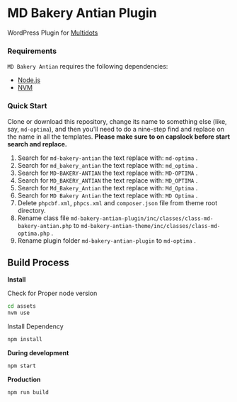 # MD Bakery Antian Plugin

WordPress Plugin for [Multidots](https://www.multidots.com/)

### Requirements

`MD Bakery Antian` requires the following dependencies:

- [Node.js](https://nodejs.org/)
- [NVM](https://wptraining.md10x.com/lessons/install-nvm/) 

### Quick Start

Clone or download this repository, change its name to something else (like, say, `md-optima`), and then you'll need to do a nine-step find and replace on the name in all the templates. **Please make sure to on capslock before start search and replace.**

1. Search for `md-bakery-antian` the text replace with: `md-optima` .
2. Search for `md_bakery_antian` the text replace with: `md_optima` .
3. Search for `MD-BAKERY-ANTIAN` the text replace with: `MD-OPTIMA` .
4. Search for `MD_BAKERY_ANTIAN` the text replace with: `MD_OPTIMA` .
5. Search for `Md_Bakery_Antian` the text replace with: `Md_Optima` .
6. Search for `MD Bakery Antian` the text replace with: `MD Optima` .
7. Delete `phpcbf.xml`, `phpcs.xml` and `composer.json` file from theme root directory.
8. Rename class file `md-bakery-antian-plugin/inc/classes/class-md-bakery-antian.php` to `md-bakery-antian-theme/inc/classes/class-md-optima.php` .
9. Rename plugin folder `md-bakery-antian-plugin` to `md-optima` .


## Build Process

**Install**

Check for Proper node version

```bash
cd assets
nvm use
```

Install Dependency

```bash
npm install
```

**During development**

```bash
npm start
```

**Production**

```bash
npm run build
```